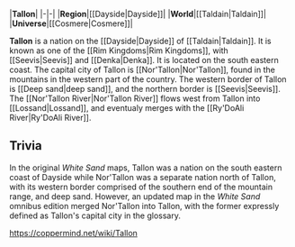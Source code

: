 |**Tallon**|
|-|-|
|**Region**|[[Dayside\|Dayside]]|
|**World**|[[Taldain\|Taldain]]|
|**Universe**|[[Cosmere\|Cosmere]]|

**Tallon** is a nation on the [[Dayside\|Dayside]] of [[Taldain\|Taldain]]. It is known as one of the [[Rim Kingdoms\|Rim Kingdoms]], with [[Seevis\|Seevis]] and [[Denka\|Denka]].
It is located on the south eastern coast. The capital city of Tallon is [[Nor'Tallon\|Nor'Tallon]], found in the mountains in the western part of the country. The western border of Tallon is [[Deep sand\|deep sand]], and the northern border is [[Seevis\|Seevis]]. The [[Nor'Tallon River\|Nor'Tallon River]] flows west from Tallon into [[Lossand\|Lossand]], and eventualy merges with the [[Ry'DoAli River\|Ry'DoAli River]].

## Trivia
In the original *White Sand* maps, Tallon was a nation on the south eastern coast of Dayside while Nor'Tallon was a separate nation north of Tallon, with its western border comprised of the southern end of the mountain range, and deep sand. However, an updated map in the *White Sand* omnibus edition merged Nor'Tallon into Tallon, with the former expressly defined as Tallon's capital city in the glossary.


https://coppermind.net/wiki/Tallon